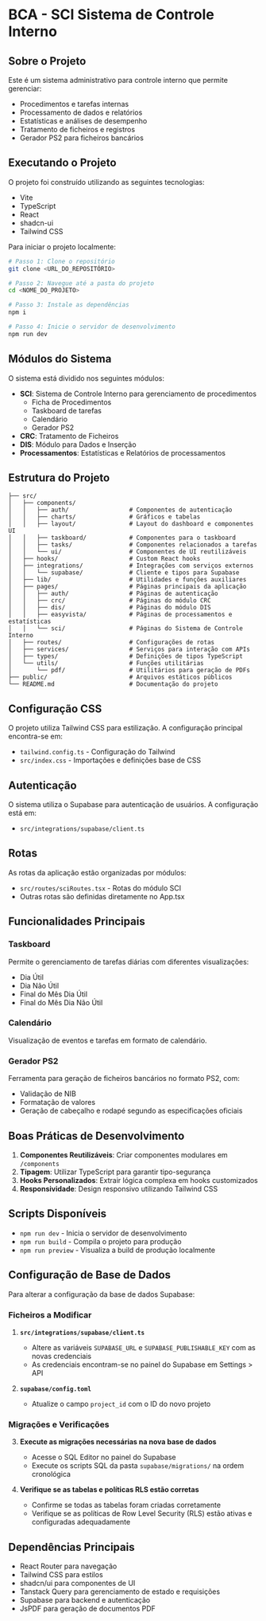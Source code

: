 
# BCA - SCI Sistema de Controle Interno

## Sobre o Projeto

Este é um sistema administrativo para controle interno que permite gerenciar:

- Procedimentos e tarefas internas
- Processamento de dados e relatórios
- Estatísticas e análises de desempenho
- Tratamento de ficheiros e registros
- Gerador PS2 para ficheiros bancários

## Executando o Projeto

O projeto foi construído utilizando as seguintes tecnologias:

- Vite
- TypeScript
- React
- shadcn-ui
- Tailwind CSS

Para iniciar o projeto localmente:

```sh
# Passo 1: Clone o repositório
git clone <URL_DO_REPOSITÓRIO>

# Passo 2: Navegue até a pasta do projeto
cd <NOME_DO_PROJETO>

# Passo 3: Instale as dependências
npm i

# Passo 4: Inicie o servidor de desenvolvimento
npm run dev
```

## Módulos do Sistema

O sistema está dividido nos seguintes módulos:

- **SCI**: Sistema de Controle Interno para gerenciamento de procedimentos
  - Ficha de Procedimentos
  - Taskboard de tarefas
  - Calendário
  - Gerador PS2
- **CRC**: Tratamento de Ficheiros 
- **DIS**: Módulo para Dados e Inserção
- **Processamentos**: Estatísticas e Relatórios de processamentos

## Estrutura do Projeto

```
├── src/
│   ├── components/
│   │   ├── auth/                 # Componentes de autenticação
│   │   ├── charts/               # Gráficos e tabelas
│   │   ├── layout/               # Layout do dashboard e componentes UI
│   │   ├── taskboard/            # Componentes para o taskboard
│   │   ├── tasks/                # Componentes relacionados a tarefas
│   │   └── ui/                   # Componentes de UI reutilizáveis
│   ├── hooks/                    # Custom React hooks
│   ├── integrations/             # Integrações com serviços externos
│   │   └── supabase/             # Cliente e tipos para Supabase
│   ├── lib/                      # Utilidades e funções auxiliares
│   ├── pages/                    # Páginas principais da aplicação
│   │   ├── auth/                 # Páginas de autenticação
│   │   ├── crc/                  # Páginas do módulo CRC
│   │   ├── dis/                  # Páginas do módulo DIS
│   │   ├── easyvista/            # Páginas de processamentos e estatísticas
│   │   └── sci/                  # Páginas do Sistema de Controle Interno
│   ├── routes/                   # Configurações de rotas
│   ├── services/                 # Serviços para interação com APIs
│   ├── types/                    # Definições de tipos TypeScript
│   └── utils/                    # Funções utilitárias
│       └── pdf/                  # Utilitários para geração de PDFs
├── public/                       # Arquivos estáticos públicos
└── README.md                     # Documentação do projeto
```

## Configuração CSS

O projeto utiliza Tailwind CSS para estilização. A configuração principal encontra-se em:

- `tailwind.config.ts` - Configuração do Tailwind
- `src/index.css` - Importações e definições base de CSS

## Autenticação

O sistema utiliza o Supabase para autenticação de usuários. A configuração está em:
- `src/integrations/supabase/client.ts`

## Rotas

As rotas da aplicação estão organizadas por módulos:
- `src/routes/sciRoutes.tsx` - Rotas do módulo SCI
- Outras rotas são definidas diretamente no App.tsx

## Funcionalidades Principais

### Taskboard
Permite o gerenciamento de tarefas diárias com diferentes visualizações:
- Dia Útil
- Dia Não Útil
- Final do Mês Dia Útil
- Final do Mês Dia Não Útil

### Calendário
Visualização de eventos e tarefas em formato de calendário.

### Gerador PS2
Ferramenta para geração de ficheiros bancários no formato PS2, com:
- Validação de NIB
- Formatação de valores
- Geração de cabeçalho e rodapé segundo as especificações oficiais

## Boas Práticas de Desenvolvimento

1. **Componentes Reutilizáveis**: Criar componentes modulares em `/components`
2. **Tipagem**: Utilizar TypeScript para garantir tipo-segurança
3. **Hooks Personalizados**: Extrair lógica complexa em hooks customizados
4. **Responsividade**: Design responsivo utilizando Tailwind CSS

## Scripts Disponíveis

- `npm run dev` - Inicia o servidor de desenvolvimento
- `npm run build` - Compila o projeto para produção
- `npm run preview` - Visualiza a build de produção localmente

## Configuração de Base de Dados

Para alterar a configuração da base de dados Supabase:

### Ficheiros a Modificar

1. **`src/integrations/supabase/client.ts`**
   - Altere as variáveis `SUPABASE_URL` e `SUPABASE_PUBLISHABLE_KEY` com as novas credenciais
   - As credenciais encontram-se no painel do Supabase em Settings > API

2. **`supabase/config.toml`**
   - Atualize o campo `project_id` com o ID do novo projeto

### Migrações e Verificações

3. **Execute as migrações necessárias na nova base de dados**
   - Acesse o SQL Editor no painel do Supabase
   - Execute os scripts SQL da pasta `supabase/migrations/` na ordem cronológica

4. **Verifique se as tabelas e políticas RLS estão corretas**
   - Confirme se todas as tabelas foram criadas corretamente
   - Verifique se as políticas de Row Level Security (RLS) estão ativas e configuradas adequadamente

## Dependências Principais

- React Router para navegação
- Tailwind CSS para estilos
- shadcn/ui para componentes de UI
- Tanstack Query para gerenciamento de estado e requisições
- Supabase para backend e autenticação
- JsPDF para geração de documentos PDF
